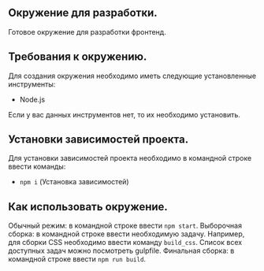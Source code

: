 ## Окружение для разработки.
Готовое окружение для разработки фронтенд.

## Требования к окружению.
Для создания окружения необходимо иметь следующие установленные инструменты:
-	Node.js

Если у вас данных инструментов нет, то их необходимо установить.

## Установки зависимостей проекта.
Для установки зависимостей проекта необходимо в командной строке ввести команды:
-	`npm i` (Установка зависимостей)

## Как использовать окружение.
Обычный режим: в командной строке ввести `npm start`.
Выборочная сборка: в командной строке ввести необходимую задачу. Например, для сборки CSS необходимо ввести команду `build_css`. 
Список всех доступных задач можно посмотреть gulpfile.
Финальная сборка: в командной строке ввести `npm run build`.
